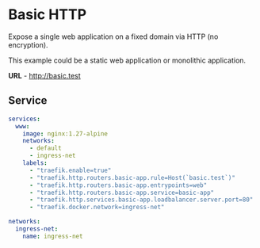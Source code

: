 # Basic HTTP

Expose a single web application on a fixed domain via HTTP (no encryption).

This example could be a static web application or monolithic application.

**URL** - http://basic.test

## Service

```yaml
services:
  www:
    image: nginx:1.27-alpine
    networks:
      - default
      - ingress-net
    labels:
      - "traefik.enable=true"
      - "traefik.http.routers.basic-app.rule=Host(`basic.test`)"
      - "traefik.http.routers.basic-app.entrypoints=web"
      - "traefik.http.routers.basic-app.service=basic-app"
      - "traefik.http.services.basic-app.loadbalancer.server.port=80"
      - "traefik.docker.network=ingress-net"

networks:
  ingress-net:
    name: ingress-net
```
